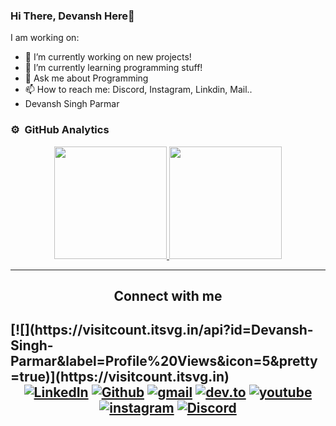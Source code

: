 ### Hi There, Devansh Here👋

I am working on:

- 🔭 I’m currently working on new projects!
- 🌱 I’m currently learning programming stuff!
- 💬 Ask me about Programming
- 📫 How to reach me: Discord, Instagram, Linkdin, Mail..
- Devansh Singh Parmar

### ⚙️ &nbsp;GitHub Analytics

<p align="center">
<a href="https://github.com/Devansh-Singh-Parmar">
  <img height="180em" src="https://github-readme-stats-eight-theta.vercel.app/api?username=Devansh-Singh-Parmar&show_icons=true&theme=algolia&include_all_commits=true&count_private=true"/>
  <img height="180em" src="https://github-readme-stats-eight-theta.vercel.app/api/top-langs/?username=Devansh-Singh-Parmar&layout=compact&langs_count=8&theme=algolia"/>
</a>
</p>


<hr />
 
<h2 align="center">Connect with me<h2>
[![](https://visitcount.itsvg.in/api?id=Devansh-Singh-Parmar&label=Profile%20Views&icon=5&pretty=true)](https://visitcount.itsvg.in)
 <div align="center">
  <a href="https://www.linkedin.com/in/devanshsingh13/"><img alt="LinkedIn" src="https://img.shields.io/badge/LinkedIn-0077B5?style=for-the-badge&logo=linkedin&logoColor=white"></a>
  <a href="https://github.com/Devansh-Singh-Parmar"><img alt="Github" src="https://img.shields.io/badge/GitHub-100000?style=for-the-badge&logo=github&logoColor=white"></a>
  <a href="mailto:devansh18dp@gmail.com"><img alt="gmail" src="https://img.shields.io/badge/Gmail-D14836?style=for-the-badge&logo=gmail&logoColor=white"></a>
  <a href="https://dev.to/devanshsinghparmar"><img alt="dev.to" src="https://img.shields.io/badge/dev.to-0A0A0A?style=for-the-badge&logo=dev.to&logoColor=white"></a>
  <a href="https://www.youtube.com/channel/UChPSZLTJ4OLLsyKPIQXyVfA"><img alt="youtube" src="https://img.shields.io/badge/YouTube-FF0000?style=for-the-badge&logo=youtube&logoColor=white"></a>
  <a href="https://www.instagram.com/rajput_sin_devansh/"><img alt="instagram" src="https://img.shields.io/badge/Instagram-E4405F?style=for-the-badge&logo=instagram&logoColor=white"></a>
  <a href="https://discordapp.com/users/741644029992632412"><img alt="Discord" src="https://img.shields.io/badge/Discord-7289DA?style=for-the-badge&logo=discord&logoColor=white"></a>
</div>

